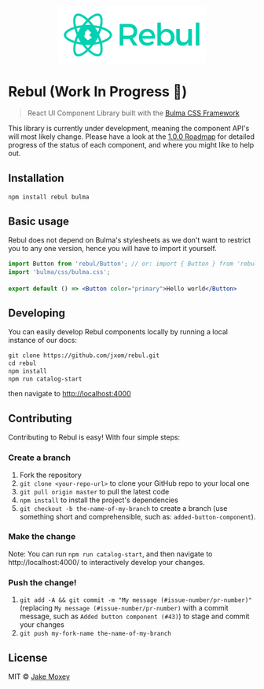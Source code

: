 <p align="center"><img src="./rebul.png" width="300px"></img></p>

# Rebul (Work In Progress 🚧)

> React UI Component Library built with the [Bulma CSS Framework](https://bulma.io/)

This library is currently under development, meaning the component API's will most likely change. Please have a look at the [1.0.0 Roadmap](https://github.com/jxom/rebul/issues/1) for detailed progress of the status of each component, and where you might like to help out.

## Installation

```
npm install rebul bulma
```

## Basic usage

Rebul does not depend on Bulma's stylesheets as we don't want to restrict you to any one version, hence you will have to import it yourself.

```jsx
import Button from 'rebul/Button'; // or: import { Button } from 'rebul';
import 'bulma/css/bulma.css';

export default () => <Button color="primary">Hello world</Button>
```

## Developing

You can easily develop Rebul components locally by running a local instance of our docs:

```
git clone https://github.com/jxom/rebul.git
cd rebul
npm install
npm run catalog-start
```

then navigate to [http://localhost:4000](http://localhost:4000)

## Contributing

Contributing to Rebul is easy! With four simple steps:

### Create a branch

1. Fork the repository
1. `git clone <your-repo-url>` to clone your GitHub repo to your local one
1. `git pull origin master` to pull the latest code
1. `npm install` to install the project's dependencies
1. `git checkout -b the-name-of-my-branch` to create a branch (use something short and comprehensible, such as: `added-button-component`).

### Make the change

Note: You can run `npm run catalog-start`, and then navigate to http://localhost:4000/ to interactively develop your changes.

### Push the change!
1. `git add -A && git commit -m "My message (#issue-number/pr-number)"` (replacing `My message (#issue-number/pr-number)` with a commit message, such as `Added button component (#43)`) to stage and commit your changes
1. `git push my-fork-name the-name-of-my-branch`

## License

MIT © [Jake Moxey](https://jxom.io)
